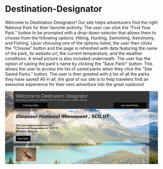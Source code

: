 # Destination-Designator

Welcome to Destination Designator! Our site helps adventurers find the right National Park for their favorite acitivity. The user can click the "Find Your Park." button to be prompted with a drop-down selector that allows them to choose from the following options: Hiking, Hunting, Swimming, Astronomy, and Fishing. Upon choosing one of the options listed, the user then clicks the "Choose" button and the page is refreshed with data featuring the name of the park, its website url, the current temperature, and the weather conditions. A small picture is also included underneath. The user has the option of saving the park's name by clicking the "Save Park!" button. This allows the user to access the list of saved parks when they click the "See Saved Parks." button. The user is then greeted with a list of all the parks they have saved! All in all, the goal of our site is to help travelers find an awesome experience for their next adventure into the great outdoors!

![Page Capture](/currentDD_projectcaptureforreadme.png)
